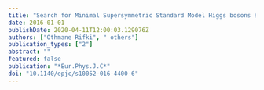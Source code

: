 ```yaml
---
title: "Search for Minimal Supersymmetric Standard Model Higgs bosons $H/A$ and for a $Z^prime$ boson in the $τ τ$ final state produced in $pp$ collisions at $sqrts=13$ TeV with the ATLAS Detector"
date: 2016-01-01
publishDate: 2020-04-11T12:00:03.129076Z
authors: ["Othmane Rifki", " others"]
publication_types: ["2"]
abstract: ""
featured: false
publication: "*Eur.Phys.J.C*"
doi: "10.1140/epjc/s10052-016-4400-6"
---
```


